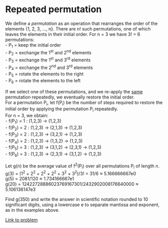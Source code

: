 # Repeated permutation

<p>
We define a <i>permutation</i> as an operation that rearranges the order of the elements {1, 2, 3, ..., n}.
There are n! such permutations, one of which leaves the elements in their initial order.
For n = 3 we have 3! = 6 permutations:<br />
- P<sub>1</sub> = keep the initial order<br />
- P<sub>2</sub> = exchange the 1<sup>st</sup> and 2<sup>nd</sup> elements<br />
- P<sub>3</sub> = exchange the 1<sup>st</sup> and 3<sup>rd</sup> elements<br />
- P<sub>4</sub> = exchange the 2<sup>nd</sup> and 3<sup>rd</sup> elements<br />
- P<sub>5</sub> = rotate the elements to the right<br />
- P<sub>6</sub> = rotate the elements to the left
</p>
<p>
If we select one of these permutations, and we re-apply the <span style="text-decoration:underline;">same</span> permutation repeatedly, we eventually restore the initial order.<br />For a permutation P<sub>i</sub>, let f(P<sub>i</sub>) be the number of steps required to restore the initial order by applying the permutation P<sub>i</sub> repeatedly.<br />For n = 3, we obtain:<br />- f(P<sub>1</sub>) = 1 : (1,2,3) → (1,2,3)<br />- f(P<sub>2</sub>) = 2 : (1,2,3) → (2,1,3) → (1,2,3)<br />- f(P<sub>3</sub>) = 2 : (1,2,3) → (3,2,1) → (1,2,3)<br />- f(P<sub>4</sub>) = 2 : (1,2,3) → (1,3,2) → (1,2,3)<br />- f(P<sub>5</sub>) = 3 : (1,2,3) → (3,1,2) → (2,3,1) → (1,2,3)<br />- f(P<sub>6</sub>) = 3 : (1,2,3) → (2,3,1) → (3,1,2) → (1,2,3)
</p>
<p>
Let g(n) be the average value of f<sup>2</sup>(P<sub>i</sub>) over all permutations P<sub>i</sub> of length n.<br />g(3) = (1<sup>2</sup> + 2<sup>2</sup> + 2<sup>2</sup> + 2<sup>2</sup> + 3<sup>2</sup> + 3<sup>2</sup>)/3! = 31/6 ≈ 5.166666667e0<br />g(5) = 2081/120 ≈ 1.734166667e1<br />g(20) = 12422728886023769167301/2432902008176640000 ≈ 5.106136147e3
</p>
<p>
Find g(350) and write the answer in scientific notation rounded to 10 significant digits, using a lowercase e to separate mantissa and exponent, as in the examples above.
</p>

[Link to problem](https://projecteuler.net/problem=483)
